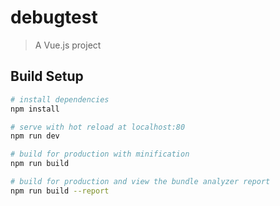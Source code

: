 # debugtest

> A Vue.js project

## Build Setup

```bash
# install dependencies
npm install

# serve with hot reload at localhost:80
npm run dev

# build for production with minification
npm run build

# build for production and view the bundle analyzer report
npm run build --report
```